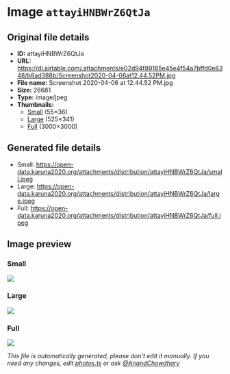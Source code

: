 # Image `attayiHNBWrZ6QtJa`

## Original file details

- **ID:** attayiHNBWrZ6QtJa
- **URL:** https://dl.airtable.com/.attachments/e02d94f89185e45e4f54a7bffd0e8348/b8ad388b/Screenshot2020-04-06at12.44.52PM.jpg
- **File name:** Screenshot 2020-04-06 at 12.44.52 PM.jpg
- **Size:** 26681
- **Type:** image/jpeg
- **Thumbnails:**
  - [Small](https://dl.airtable.com/.attachmentThumbnails/74033fa144c59baf4eb5c4772da5117b/97eb3944) (55×36)
  - [Large](https://dl.airtable.com/.attachmentThumbnails/e6ad9ec61290d03f4fa8dcaa76009eb4/cc39def4) (525×341)
  - [Full](https://dl.airtable.com/.attachmentThumbnails/aa926c06bb16d9b9ec47a3e93a6a9d57/c252f485) (3000×3000)

## Generated file details

- Small: https://open-data.karuna2020.org/attachments/distribution/attayiHNBWrZ6QtJa/small.jpeg
- Large: https://open-data.karuna2020.org/attachments/distribution/attayiHNBWrZ6QtJa/large.jpeg
- Full: https://open-data.karuna2020.org/attachments/distribution/attayiHNBWrZ6QtJa/full.jpeg

## Image preview

### Small

![](https://open-data.karuna2020.org/attachments/distribution/attayiHNBWrZ6QtJa/small.jpeg)

### Large

![](https://open-data.karuna2020.org/attachments/distribution/attayiHNBWrZ6QtJa/large.jpeg)

### Full

![](https://open-data.karuna2020.org/attachments/distribution/attayiHNBWrZ6QtJa/full.jpeg)

_This file is automatically generated, please don't edit it manually. If you need any changes, edit [photos.ts](/photos.ts) or ask [@AnandChowdhary](https://github.com/AnandChowdhary)_

